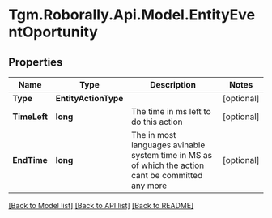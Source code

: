 
# Tgm.Roborally.Api.Model.EntityEventOportunity

## Properties

Name | Type | Description | Notes
------------ | ------------- | ------------- | -------------
**Type** | **EntityActionType** |  | [optional] 
**TimeLeft** | **long** | The time in ms left to do this action | [optional] 
**EndTime** | **long** | The in most languages avinable system time in MS as of which the action cant be committed any more | [optional] 

[[Back to Model list]](../README.md#documentation-for-models)
[[Back to API list]](../README.md#documentation-for-api-endpoints)
[[Back to README]](../README.md)

